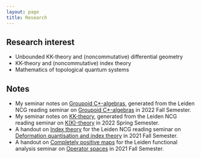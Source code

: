 ```yaml
---
layout: page
title: Research
---
```


## Research interest

- Unbounded KK-theory and (noncommutative) differential geometry
- KK-theory and (noncommutative) index theory
- Mathematics of topological quantum systems

## Notes

- My seminar notes on [Groupoid C\*-algebras](https://liyuezhao.github.io/notes/groupoid_note.pdf), generated from the Leiden NCG reading seminar on [Groupoid C\*-algebras](https://ncg-leiden.github.io/) in 2022 Fall Semester.
- My seminar notes on [KK-theory](https://liyuezhao.github.io/notes/kk_note.pdf), generated from the Leiden NCG reading seminar on [K(K)-theory](https://liyuezhao.github.io/seminars/2022/02/15/KK-theory/) in 2022 Spring Semester.
- A handout on [Index theory](https://liyuezhao.github.io/notes/index_theory_handout.pdf) for the Leiden NCG reading seminar on [Deformation quantisation and index theory](https://pub.math.leidenuniv.nl/~aricif2/ncg_seminar.html) in 2021 Fall Semester.
- A handout on [Completely positive maps](https://liyuezhao.github.io/notes/index_theory_handout.pdf) for the Leiden functional analysis seminar on [Operator spaces](https://www.math.leidenuniv.nl/~mdejeu/fasem_2021.html) in 2021 Fall Semester.